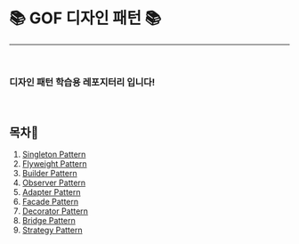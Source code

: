 <h1><b>📚 GOF 디자인 패턴 📚</b></h1>
<hr/><br/>
<h3>디자인 패턴 학습용 레포지터리 입니다!</h3><br/>
<h2>목차📕</h2>
<ol>
    <li>
        <a href="https://github.com/EungyuCho/Disign_Pattern_Repo/blob/master/Singleton.md">Singleton Pattern</a> 
    </li>
    <li>
        <a href="https://github.com/EungyuCho/Disign_Pattern_Repo/blob/master/Flyweight.md">Flyweight Pattern</a> 
    </li>
    <li>
        <a href="https://github.com/EungyuCho/Disign_Pattern_Repo/blob/master/Builder.md">Builder Pattern</a>
    </li>
    <li>
        <a href="https://github.com/EungyuCho/Disign_Pattern_Repo/blob/master/Observer.md">Observer Pattern</a>
    </li>
    <li>
        <a href="https://github.com/EungyuCho/Disign_Pattern_Repo/blob/master/Adapter.md">Adapter Pattern</a>
    </li>
    <li>
        <a href="https://github.com/EungyuCho/Disign_Pattern_Repo/blob/master/Facade.md">Facade Pattern</a>
    </li>
    <li>
        <a href="https://github.com/EungyuCho/Disign_Pattern_Repo/blob/master/Decorator.md">Decorator Pattern</a>
    </li>
    <li>
        <a href="https://github.com/EungyuCho/Disign_Pattern_Repo/blob/master/Bridge.md">Bridge Pattern</a>
    </li>
    <li>
        <a href="https://github.com/EungyuCho/Disign_Pattern_Repo/blob/master/Strategy.md">Strategy Pattern</a>
    </li>
</ol>